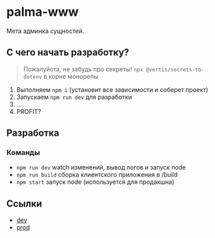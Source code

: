 # palma-www
Мета админка сущностей.

## С чего начать разработку?
> Пожалуйста, не забудь про секреты! `npx @vertis/secrets-to-dotenv` в корне монорепы
1. Выполняем `npm i` (установит все зависимости и соберет проект)
2. Запускаем `npm run dev` для разработки
3. ...
4. PROFIT?

## Разработка

### Команды
* `npm run dev` watch изменений, вывод логов и запуск node
* `npm run build` сборка клиентского приложения в /build
* `npm start` запуск node (используется для продакшна)

## Ссылки
* [dev](https://palma.test.vertis.yandex-team.ru)
* [prod](https://palma.vertis.yandex-team.ru)
